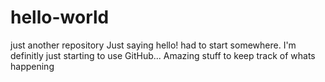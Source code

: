 # hello-world
just another repository
Just saying hello! had to start somewhere. 
I'm definitly just starting to use GitHub...
Amazing stuff to keep track of whats happening
